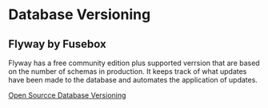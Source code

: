 # Database Versioning

## Flyway by Fusebox
Flyway has a free community edition plus supported verrsion that are based on the number of schemas in production. It keeps track of what
updates have been made to the database and automates the application of updates.

[Open Sourcce Database Versioning](https://flywaydb.org/)
